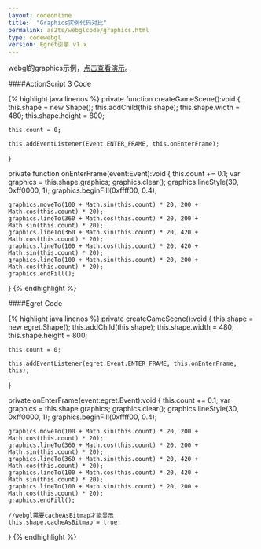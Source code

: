 ```yaml
---
layout: codeonline
title:  "Graphics实例代码对比"
permalink: as2ts/webglcode/graphics.html
type: codewebgl
version: Egret引擎 v1.x
---
```


webgl的graphics示例，<a href="http://static.egret-labs.org/egret-game/webgl/graphics/launcher/release.html" target="_blank">点击查看演示</a>。

####ActionScript 3 Code

{% highlight java linenos %}
private function createGameScene():void {
    this.shape = new Shape();
    this.addChild(this.shape);
    this.shape.width = 480;
    this.shape.height = 800;

    this.count = 0;

    this.addEventListener(Event.ENTER_FRAME, this.onEnterFrame);
}

private function onEnterFrame(event:Event):void {
    this.count += 0.1;
    var graphics = this.shape.graphics;
    graphics.clear();
    graphics.lineStyle(30, 0xff0000, 1);
    graphics.beginFill(0xffff00, 0.4);

    graphics.moveTo(100 + Math.sin(this.count) * 20, 200 + Math.cos(this.count) * 20);
    graphics.lineTo(360 + Math.cos(this.count) * 20, 200 + Math.sin(this.count) * 20);
    graphics.lineTo(360 + Math.sin(this.count) * 20, 420 + Math.cos(this.count) * 20);
    graphics.lineTo(100 + Math.cos(this.count) * 20, 420 + Math.sin(this.count) * 20);
    graphics.lineTo(100 + Math.sin(this.count) * 20, 200 + Math.cos(this.count) * 20);
    graphics.endFill();
}
{% endhighlight %}

####Egret Code

{% highlight java linenos %}
private createGameScene():void {
    this.shape = new egret.Shape();
    this.addChild(this.shape);
    this.shape.width = 480;
    this.shape.height = 800;

    this.count = 0;

    this.addEventListener(egret.Event.ENTER_FRAME, this.onEnterFrame, this);
}

private onEnterFrame(event:egret.Event):void {
    this.count += 0.1;
    var graphics = this.shape.graphics;
    graphics.clear();
    graphics.lineStyle(30, 0xff0000, 1);
    graphics.beginFill(0xffff00, 0.4);

    graphics.moveTo(100 + Math.sin(this.count) * 20, 200 + Math.cos(this.count) * 20);
    graphics.lineTo(360 + Math.cos(this.count) * 20, 200 + Math.sin(this.count) * 20);
    graphics.lineTo(360 + Math.sin(this.count) * 20, 420 + Math.cos(this.count) * 20);
    graphics.lineTo(100 + Math.cos(this.count) * 20, 420 + Math.sin(this.count) * 20);
    graphics.lineTo(100 + Math.sin(this.count) * 20, 200 + Math.cos(this.count) * 20);
    graphics.endFill();

    //webgl需要cacheAsBitmap才能显示
    this.shape.cacheAsBitmap = true;
}
{% endhighlight %}